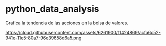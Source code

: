 # python_data_analysis
Grafica la tendencia de las acciones en la bolsa de valores.

https://cloud.githubusercontent.com/assets/6261900/11424869/acfa6c52-941e-11e5-80a7-96e39658d6a5.png
